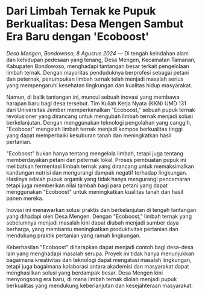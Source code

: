 # Dari Limbah Ternak ke Pupuk Berkualitas: Desa Mengen Sambut Era Baru dengan 'Ecoboost'

_Desa Mengen, Bondowoso, 8 Agustus 2024_ — Di tengah keindahan alam dan kehidupan pedesaan yang tenang, Desa Mengen, Kecamatan Tamanan, Kabupaten Bondowoso, menghadapi tantangan besar terkait pengelolaan limbah ternak. Dengan mayoritas penduduknya berprofesi sebagai petani dan peternak, penumpukan limbah ternak telah menjadi masalah serius yang mempengaruhi kesehatan lingkungan dan kualitas hidup masyarakat.

Namun, di balik tantangan ini, muncul sebuah inovasi yang membawa harapan baru bagi desa tersebut. Tim Kuliah Kerja Nyata (KKN) UMD 131 dari Universitas Jember memperkenalkan "Ecoboost," sebuah pupuk ternak revolusioner yang dirancang untuk mengubah limbah ternak menjadi solusi berkelanjutan. Dengan menggunakan teknologi pengolahan yang canggih, "Ecoboost" mengolah limbah ternak menjadi kompos berkualitas tinggi yang dapat memperbaiki kesuburan tanah dan meningkatkan hasil pertanian.

"Ecoboost" bukan hanya tentang mengelola limbah, tetapi juga tentang memberdayakan petani dan peternak lokal. Proses pembuatan pupuk ini melibatkan fermentasi limbah ternak yang dirancang untuk memaksimalkan kandungan nutrisi dan mengurangi dampak negatif terhadap lingkungan. Hasilnya adalah pupuk organik yang tidak hanya mengurangi pencemaran tetapi juga memberikan nilai tambah bagi para petani yang dapat menggunakan "Ecoboost" untuk meningkatkan kualitas tanah dan hasil panen mereka.

Inovasi ini menawarkan solusi praktis dan berkelanjutan di tengah tantangan yang dihadapi oleh Desa Mengen. Dengan "Ecoboost," limbah ternak yang sebelumnya menjadi masalah kini dapat diubah menjadi sumber daya berharga, yang membantu meningkatkan produktivitas pertanian dan mendukung praktik pertanian yang ramah lingkungan.

Keberhasilan "Ecoboost" diharapkan dapat menjadi contoh bagi desa-desa lain yang menghadapi masalah serupa. Proyek ini tidak hanya menunjukkan bagaimana kreativitas dan teknologi dapat mengatasi masalah lingkungan, tetapi juga bagaimana kolaborasi antara akademisi dan masyarakat dapat menghasilkan solusi yang berdampak besar. Desa Mengen kini menyongsong era baru, di mana limbah ternak diolah menjadi pupuk berkualitas yang mendukung keberlanjutan dan kesejahteraan masyarakat.
